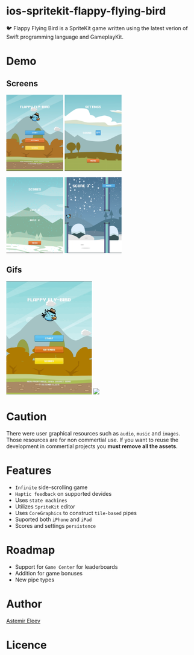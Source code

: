 # ios-spritekit-flappy-flying-bird
🐦 Flappy Flying Bird is a SpriteKit game written using the latest verion of Swift programming language and GameplayKit.

# Demo 

## Screens
<img src="/resources/img-01.PNG" width="30%"> <img src="/resources/img-02.PNG" width="30%">

<img src="/resources/img-03.PNG" width="30%"> <img src="/resources/img-04.PNG" width="30%">

## Gifs
<img src="/resources/intro.gif" width="45%"> <img src="/resources/gameplay.gif" width="45%">


# Caution 
There were user graphical resources such as `audio`, `music` and `images`. Those resources are for non commertial use. If you want to reuse the development in commertial projects you **must remove all the assets**.

# Features
- `Infinite` side-scrolling game 
- `Haptic feedback` on supported devides
- Uses `state machines`
- Utilizes `SpriteKit` editor 
- Uses `CoreGraphics` to construct `tile-based` pipes
- Suported both `iPhone` and `iPad`
- Scores and settings `persistence`

# Roadmap
- Support for `Game Center` for leaderboards
- Addition for game bonuses
- New pipe types

# Author 
[Astemir Eleev](https://github.com/jVirus)

# Licence

